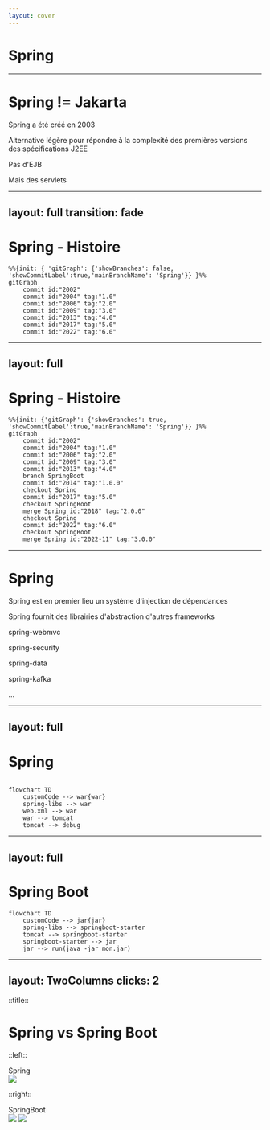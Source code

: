 ```yaml
---
layout: cover
---
```


# Spring

---

# Spring != Jakarta

Spring a été créé en 2003

Alternative légère pour répondre à la complexité des premières versions des spécifications J2EE

Pas d'EJB

Mais des servlets

<!--

Concurrent de Jakarta sur certains points

Utilisateur sur d'autres
-->

---
layout: full
transition: fade
---

# Spring - Histoire

```mermaid
%%{init: { 'gitGraph': {'showBranches': false, 'showCommitLabel':true,'mainBranchName': 'Spring'}} }%%
gitGraph
    commit id:"2002"
    commit id:"2004" tag:"1.0"
    commit id:"2006" tag:"2.0"
    commit id:"2009" tag:"3.0"
    commit id:"2013" tag:"4.0"
    commit id:"2017" tag:"5.0"
    commit id:"2022" tag:"6.0"
```

<!--

Springboot est une surcouche de Spring

Les deux sont liés
-->

---
layout: full
---

# Spring - Histoire

```mermaid
%%{init: {'gitGraph': {'showBranches': true, 'showCommitLabel':true,'mainBranchName': 'Spring'}} }%%
gitGraph
    commit id:"2002"
    commit id:"2004" tag:"1.0"
    commit id:"2006" tag:"2.0"
    commit id:"2009" tag:"3.0"
    commit id:"2013" tag:"4.0"
    branch SpringBoot
    commit id:"2014" tag:"1.0.0"
    checkout Spring
    commit id:"2017" tag:"5.0"
    checkout SpringBoot
    merge Spring id:"2018" tag:"2.0.0"
    checkout Spring
    commit id:"2022" tag:"6.0"
    checkout SpringBoot
    merge Spring id:"2022-11" tag:"3.0.0"
```

<!--

Springboot est une surcouche de Spring

Les deux sont liés
-->

---

# Spring

Spring est en premier lieu un système d'injection de dépendances

Spring fournit des librairies d'abstraction d'autres frameworks

spring-webmvc

spring-security

spring-data

spring-kafka

...

<!--

-->

---
layout: full
---

# Spring

```mermaid

flowchart TD
    customCode --> war{war}
    spring-libs --> war
    web.xml --> war
    war --> tomcat
    tomcat --> debug
```

<!--

Fonctionnement similaire, car il fonctionne dans un serveur JakartaEE

Remote debug pour travailler
-->

---
layout: full
---

# Spring Boot

```mermaid
flowchart TD
    customCode --> jar{jar}
    spring-libs --> springboot-starter
    tomcat --> springboot-starter
    springboot-starter --> jar
    jar --> run(java -jar mon.jar)
```

<!--

Tomcat est une application en java donc peut être dans le jar

On parle de fatJar # 1 jar avec tout dedans

Debug direct comme si c'était un projet simple
-->

---
layout: TwoColumns
clicks: 2
---

::title::

# Spring vs Spring Boot

::left::

<div>Spring</div>
<img src="/ingredients.jpg" class="h-96 w-96 object-scale-down" ></img>

::right::
<div v-if="$clicks > 0">SpringBoot</div>
<img v-if="$clicks == 1" src="/gateau.jpg" class="h-96 w-96 object-scale-down" ></img>
<img v-if="$clicks == 2" src="/alsa.jpg" class="h-96 w-96 object-scale-down"></img>

<!--

Spring est souvant présenté comme une sorte de boite à outils

SpringBoot comme le résultat direct

C'est pas si simple même si ça l'est plus
-->
